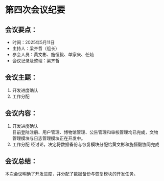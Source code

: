 # 第四次会议纪要
## 会议要点：
- 时间：2025年5月11日
- 主持人：梁齐哲（组长）
- 参会人员：黄文彬、施恒毅、单家庆、任灿
- 会议记录及整理：梁齐哲
## 会议主题：
1. 开发进度确认
2. 工作分配
## 会议内容：
1. 开发进度确认  
目前登陆注册、用户管理、博物馆管理、公告管理和审核管理均已完成，文物管理模块与日志管理模块正在开发中。
2. 工作分配
经讨论，决定将数据备份与恢复模块分配给黄文彬和施恒毅协同完成
## 会议总结：
本次会议明确了开发进度，并分配了数据备份与恢复模块的开发任务。